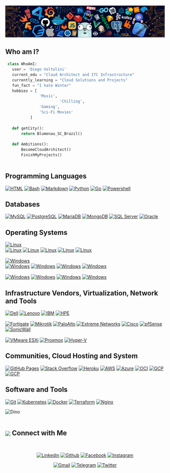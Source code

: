 ![Github Banner](https://github.com/Jaydeep-Yadav/Jaydeep-Yadav/blob/main/banner.png)

## Who am I?

 ```python
  class WhoAmI:
    user = 'Diego Voltolini'
	current_edu = "Cloud Architect and ITC Infrastructure"
    currently_learning = "Cloud Solutions and Projects"
    fun_fact = "I hate Winter"
	hobbies = [
				'Music',
                         'Chilling',
			 	'Gaming',
				'Sci-Fi Movies'
			]
	
	def getCity():
		return Blumenau_SC_Brazil()
	
	def Ambitions():
		BecomeCloudArchitect()
		FinishMyProjects()
	
 ```


## Programming Languages

<p>
    <a href="#"><img alt="HTML" src="https://img.shields.io/badge/HTML-%23E34F26.svg?logo=html5&logoColor=white"></a>
    <a href="#"><img alt="Bash" src="https://img.shields.io/badge/Bash-4EAA25?logo=gnubash&logoColor=fff"></a>
    <a href="#"><img alt="Markdown" src="https://img.shields.io/badge/Markdown-%23000000.svg?logo=markdown&logoColor=white"></a>
    <a href="#"><img alt="Python" src="https://img.shields.io/badge/Python-3776AB?logo=python&logoColor=fff"></a>
    <a href="#"><img alt="Go" src="https://img.shields.io/badge/Go-%2300ADD8.svg?&logo=go&logoColor=white"></a>
    <a href="#"><img alt="Powershell" src="https://img.shields.io/badge/Powershell-2CA5E0?style=flat&logo=powershell&logoColor=white"></a>
	
</p>

## Databases
<p>
	<a href="#"><img alt="MySQL" src="https://img.shields.io/badge/MySQL-4479A1?logo=mysql&logoColor=fff"></a>
	<a href="#"><img alt="PostgreSQL" src="https://img.shields.io/badge/Postgres-%23316192.svg?logo=postgresql&logoColor=white"></a>
	<a href="#"><img alt="MariaDB" src="https://img.shields.io/badge/MariaDB-003545?logo=mariadb&logoColor=white"></a>
	<a href="#"><img alt="MongoDB" src="https://img.shields.io/badge/MongoDB-%234ea94b.svg?logo=mongodb&logoColor=white"></a>
	<a href="#"><img alt="SQL Server" src="https://custom-icon-badges.demolab.com/badge/Microsoft%20SQL%20Server-CC2927?logo=mssqlserver-white&logoColor=white"></a>
	<a href="#"><img alt="Oracle" src="https://custom-icon-badges.demolab.com/badge/Oracle-F80000?logo=oracle&logoColor=fff"></a>
</p>

## Operating Systems
<p>
	<a href="#"><img alt="Linux" src="https://img.shields.io/badge/Linux-FCC624?logo=linux&logoColor=black"></a><br>
	<a href="#"><img alt="Linux" src="https://img.shields.io/badge/Debian-A81D33?logo=debian&logoColor=fff"></a>
	<a href="#"><img alt="Linux" src="https://img.shields.io/badge/CentOS-262577?logo=centos&logoColor=white"></a>
	<a href="#"><img alt="Linux" src="https://img.shields.io/badge/Rocky%20Linux-10B981?logo=rockylinux&logoColor=fff"></a>
	<a href="#"><img alt="Linux" src="https://img.shields.io/badge/Ubuntu-E95420?logo=ubuntu&logoColor=white"></a>
	<a href="#"><img alt="Linux" src="https://img.shields.io/badge/Red%20Hat-EE0000?logo=redhat&logoColor=white"></a><br><br>
	<a href="#"><img alt="Windows" src="https://custom-icon-badges.demolab.com/badge/Windows-0078D6?logo=windows11&logoColor=white"></a><br>
	<a href="#"><img alt="Windows" src="https://custom-icon-badges.demolab.com/badge/Windows_Server_2008-0078D6?logo=windows11&logoColor=white"></a>
	<a href="#"><img alt="Windows" src="https://custom-icon-badges.demolab.com/badge/Windows_Server_2008_R2-0078D6?logo=windows11&logoColor=white"></a>
	<a href="#"><img alt="Windows" src="https://custom-icon-badges.demolab.com/badge/Windows_Server_2012-0078D6?logo=windows11&logoColor=white"></a>
	<a href="#"><img alt="Windows" src="https://custom-icon-badges.demolab.com/badge/Windows_Server_2012_R2-0078D6?logo=windows11&logoColor=white"></a><br><br>
	<a href="#"><img alt="Windows" src="https://custom-icon-badges.demolab.com/badge/Windows_Server_2016-0078D6?logo=windows11&logoColor=white"></a>
	<a href="#"><img alt="Windows" src="https://custom-icon-badges.demolab.com/badge/Windows_Server_2019-0078D6?logo=windows11&logoColor=white"></a>
	<a href="#"><img alt="Windows" src="https://custom-icon-badges.demolab.com/badge/Windows_Server_2022-0078D6?logo=windows11&logoColor=white"></a>
	<a href="#"><img alt="Windows" src="https://custom-icon-badges.demolab.com/badge/Windows_Server_2025-0078D6?logo=windows11&logoColor=white"></a>
	
	
</p>

## Infrastructure Vendors, Virtualization, Network and Tools
<p>	
	<a href="#"><img alt="Dell" src="https://img.shields.io/badge/Dell-007DB8?style=flat&logo=dell&logoColor=white"></a>
	<a href="#"><img alt="Lenovo" src="https://img.shields.io/badge/Lenovo-E2231A?style=flat&logo=lenovo&logoColor=white"></a>
	<a href="#"><img alt="IBM" src="https://img.shields.io/badge/IBM-052FAD?style=flat&logo=ibm&logoColor=white"></a>
	<a href="#"><img alt="HPE" src="https://img.shields.io/badge/HPE-00B388?style=flat&logo=hewlettpackardenterprise&logoColor=white"></a><br><br>
 	<a href="#"><img alt="Fortigate" src="https://img.shields.io/badge/Fortinet-EE3124?style=flat&logo=fortinet&logoColor=white"></a>
	<a href="#"><img alt="Mikrotik" src="https://img.shields.io/badge/Mikrotik-293239?style=flat&logo=mikrotik&logoColor=white"></a>
	<a href="#"><img alt="PaloAlto" src="https://custom-icon-badges.demolab.com/badge/Palo%20Alto%20Networks-0073E7.svg?logo=paloaltonetworks&logoColor=white&style=flat"></a>
	<a href="#"><img alt="Extreme Networks" src="https://img.shields.io/badge/Extreme_Networks-662D91?style=flat&logoColor=white"></a>
	<a href="#"><img alt="Cisco" src="https://img.shields.io/badge/Cisco-1BA0D7?style=flat&logo=cisco&logoColor=white"></a>
 	<a href=#><img alt="pfSense" src="https://img.shields.io/badge/pfSense-212121?style=flat&logo=pfsense&logoColor=white"></a>
	<a href=#><img alt="SonicWall" src="https://custom-icon-badges.demolab.com/badge/SonicWall-FF6600.svg?logo=sonicwall&logoColor=white&style=flat"></a><br><br>	
	<a href="#"><img alt="VMware ESXi" src="https://img.shields.io/badge/VMware_ESXi-607078?style=flat&logo=vmware&logoColor=white"></a>
	<a href="#"><img alt="Proxmox" src="https://img.shields.io/badge/Proxmox-E57000?style=flat&logo=proxmox&logoColor=white"></a>
 	<a href="#"><img alt="Hyper-V" src="https://custom-icon-badges.demolab.com/badge/Windows_Hyper--V-0078D6?logo=windows11&logoColor=white"></a>
	<a href="#"<img alt="Nutanix" src="https://img.shields.io/badge/Nutanix-0078D6?style=flat&logo=nutanix&logoColor=white"></a>
	

 <p>
<!--## Browsers
<p>
	<a href="#"><img alt="Chrome" src="https://img.shields.io/badge/Google_chrome-4285F4?logo=Google-Chrome&logoColor=white"></a>
	<a href="#"><img alt="Edge" src="https://img.shields.io/badge/Microsoft_Edge-0078D7?logo=Microsoft-edge&logoColor=white"></a>
</p>-->
	 
## Communities, Cloud Hosting and System
<p>
    <a href="#"><img alt="GitHub Pages" src="https://img.shields.io/badge/GitHub-%23121011.svg?logo=github&logoColor=white"></a>
    <a href="#"><img alt="Stack Overflow" src="https://img.shields.io/badge/-Stack%20Overflow-FE7A16?logo=stack-overflow&logoColor=white"></a>
    <!--<a href="#"><img alt="Server Fault" src="https://img.shields.io/badge/DigitalOcean-0080FF?style=for-the-badge&logo=digitalocean&logoColor=white"></a>-->
    <a href="#"><img alt="Heroku" src="https://img.shields.io/badge/Heroku-430098?logo=heroku&logoColor=fffe"></a>
    <a href="#"><img alt="AWS" src="https://custom-icon-badges.demolab.com/badge/AWS-%23FF9900.svg?logo=aws&logoColor=white"></a>
    <a href="#"><img alt="Azure" src="https://custom-icon-badges.demolab.com/badge/Microsoft%20Azure-0089D6?logo=msazure&logoColor=white"></a>
	<a href="#"><img alt="OCI" src="https://custom-icon-badges.demolab.com/badge/Oracle%20Cloud-F80000?logo=oracle&logoColor=white"></a>
	<a href="#"><img alt="GCP" src="https://img.shields.io/badge/Google%20Cloud-%234285F4.svg?logo=google-cloud&logoColor=white"></a>
 	<a href="#"><img alt="GCP" src="https://img.shields.io/badge/Cloudflare-F38020?logo=Cloudflare&logoColor=white"></a>
    
    
</p> 

## Software and Tools
<p>
   	<a href="#"><img alt="Git" src="https://img.shields.io/badge/Git-F05032?logo=git&logoColor=fff"></a>
	<a href="#"><img alt="Kubernetes" src="https://img.shields.io/badge/Kubernetes-326CE5?logo=kubernetes&logoColor=fff"></a>
    	<a href="#"><img alt="Docker" src="https://img.shields.io/badge/Docker-2496ED?logo=docker&logoColor=fff"></a>
    	<a href="#"><img alt="Terraform" src="https://img.shields.io/badge/Terraform-844FBA?logo=terraform&logoColor=fff"></a>
	<!--<a href="#"><img alt="Apache" src="https://img.shields.io/badge/Apache-CA2136?style=for-the-badge&logo=apache&logoColor=white"></a>-->
	<a href="#"><img alt="Nginx" src="https://img.shields.io/badge/NGINX-009639?style=flat&logo=nginx&logoColor=white"></a>
	
	
</p>

![Dino](https://github.com/sourabmaity/sourabmaity/blob/main/dino.gif)
<br>
<br>
<h2><img src="https://emojis.slackmojis.com/emojis/images/1579216111/7550/pikachu_wave.gif?1579216111" align="center"
                width="28" /> Connect with Me</h2>
<br>

<p align="center">
  <a href="https://www.linkedin.com/in/diegovoltolini/"><img alt="Linkedin" title="Diego Voltolini Linkedin" target="_blank" src="https://img.shields.io/badge/LinkedIn-0077B5?style=for-the-badge&logo=linkedin&logoColor=white"></a>
  <a href="https://voltolini.github.io/"><img alt="Github" title="Diego Voltolini Github" src="https://img.shields.io/badge/GitHub-100000?style=for-the-badge&logo=github&logoColor=white"></a>
   <a href="https://www.facebook.com/divoltolini"><img alt="Facebook" title="Diego Voltolini FB" src="https://img.shields.io/badge/Facebook-1877F2?style=for-the-badge&logo=facebook&logoColor=white"></a>
  <a href="https://instagram.com/euvoltolini"><img alt="Instagram" title="Diego Voltolini Instagram" src="https://img.shields.io/badge/Instagram-E4405F?style=for-the-badge&logo=instagram&logoColor=white"></a>
 </p>
 <p align="center">
  <a href="mailto:diegovolt@gmail.com"><img alt="Gmail" title="Diego Voltolini Gmail" src="https://img.shields.io/badge/Gmail-D14836?style=for-the-badge&logo=gmail&logoColor=white"></a>
  <a href="https://t.me/divoltolini"><img alt="Telegram" title="Diego Voltolini Telegram" src="https://img.shields.io/badge/Telegram-2CA5E0?style=for-the-badge&logo=telegram&logoColor=white"></a> 
  <a href="https://twitter.com/voltolini"><img alt="Twitter" title="Diego Voltolini Twitter" src="https://img.shields.io/badge/Twitter-1DA1F2?style=for-the-badge&logo=twitter&logoColor=white"></a>

</p>
